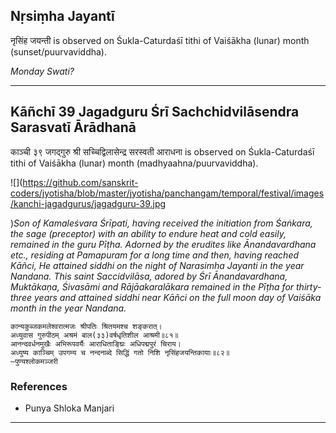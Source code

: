 ## Nṛsiṃha Jayantī
नृसिंह जयन्ती is observed on Śukla-Caturdaśī tithi of Vaiśākha (lunar) month (sunset/puurvaviddha).

_Monday Swati?_

---
## Kāñchī 39 Jagadguru Śrī Sachchidvilāsendra Sarasvatī Ārādhanā
काञ्ची ३९ जगद्गुरु श्री सच्चिद्विलासेन्द्र सरस्वती आराधना is observed on Śukla-Caturdaśī tithi of Vaiśākha (lunar) month (madhyaahna/puurvaviddha).

![](https://github.com/sanskrit-coders/jyotisha/blob/master/jyotisha/panchangam/temporal/festival/images/kanchi-jagadgurus/jagadguru-39.jpg

)_Son of Kamaleśvara Śrīpati, having received the initiation from Śaṅkara, the sage (preceptor) with an ability to endure heat and cold easily, remained in the guru Pīṭha. Adorned by the erudites like Ānandavardhana etc., residing at Pamapuram for a long time and then, having reached Kāñci, He attained siddhi on the night of Narasimha Jayanti in the year Nandana. This saint Saccidvilāsa, adored by Śrī Ānandavardhana, Muktākaṇa, Śivasāmi and Rājāakaralākara remained in the Pīṭha for thirty-three years and attained siddhi near Kāñci on the full moon day of Vaiśāka month in the year Nandana._

```
कान्यकुब्जकमलेश्वरात्मजः श्रीपतिः श्रितयमश्च शङ्करात्।
अध्युवास गुरुपीठम् अश्रमं बाल(३३)वर्षधृतिशील आश्रमी॥८१॥
आनन्दवर्धनमुखैः अभिरूपवर्यैः आराधिताङ्घ्रिः अधिपद्मपुरं चिराय।
अध्युष्य काञ्चिम् उपगम्य च नन्दनाब्दे सिद्धिं गतो निशि नृसिंहजयन्तिकायाः॥८२॥
—पुण्यश्लोकमञ्जरी
```
### References
* Punya Shloka Manjari


---

